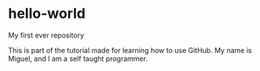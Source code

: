 # hello-world
My first ever repository 

This is part of the tutorial made for learning how to use GitHub.
My name is Miguel, and I am a self taught programmer.
